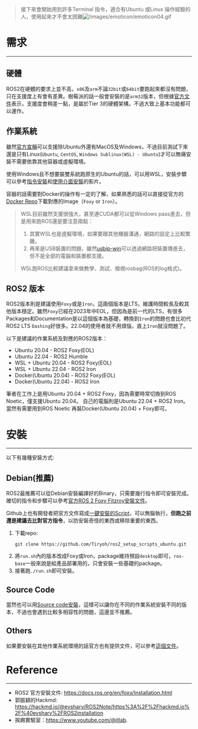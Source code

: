 > 接下來會開始用到許多Terminal 指令，適合有Ubuntu 或Linux 操作經驗的人，使用起來才不會太困難![/images/emoticon/emoticon04.gif](/images/emoticon/emoticon04.gif)
# 需求
-----
## 硬體
ROS2在硬體的要求上並不高，`x86`及`arm`不論`32bit`或`64bit`要跑起來都沒有問題，只在支援度上有會有差異。樹莓派的話一般會安裝的是`arm32`版本，但根據[官方文件](https://www.ros.org/reps/rep-2000.html)表示，支援度會稍差一點，是屬於Tier 3的硬體架構，不過大致上基本功能都可以運作。

## 作業系統

雖然[官方宣稱](https://docs.ros.org/en/foxy/Installation.html#binary-packages)可以支援除Ubuntu外還有MacOS及Windows，不過目前測試下來還是只有Linux(`Ubuntu`, `CentOS`, `Windows Sublinux(WSL) - Ubuntu`)才可以無痛安裝不需要依靠其他容器或虛擬環境。

使用Windows且不想要裝雙系統跑原生的Ubuntu的話，可以用WSL，安裝步驟可以參考[指令安裝](https://www.youtube.com/watch?v=CgkBV-4_lVM)和[使用介面安裝](https://www.youtube.com/watch?v=s62cH0X8M7o)的影片。

容器的話需要對Docker的操作有一定的了解，如果熟悉的話可以直接從官方的[Docker Repo](https://hub.docker.com/r/osrf/ros)下載對應的Image（`Foxy` or `Iron`）。

> WSL目前雖然支援很強大，甚至連CUDA都可以從Windows pass進去，但是用來跑ROS還是要注意兩點：
> 1. 其實WSL也是虛擬環境，如果要跟其他機器溝通，網路的設定上比較繁雜。
> 2. 再來是USB裝置的問題，雖然[usbip-win](https://learn.microsoft.com/zh-tw/windows/wsl/connect-usb)可以透過網路把裝置傳進去，但不是全部的電腦和裝置都支援。
> 
> WSL跑ROS比較建議拿來做教學、測試、檢視rosbag(ROS的log格式)。


## ROS2 版本
ROS2版本則是建議使用`Foxy`或是`Iron`，這兩個版本是LTS，維護時間較長及較其他版本穩定。雖然`Foxy`已經在2023年中EOL，但因為是前一代的LTS，有很多Packages和Documentation是以這個版本為基礎，轉換到`Iron`的問題也會比初代ROS2 LTS `Dashing`好很多。22.04的使用者就不用煩惱，直上`Iron`就沒問題了。

以下是建議的作業系統及對應的ROS2版本：

* Ubuntu 20.04 - ROS2 Foxy(EOL)
* Ubuntu 22.04 - ROS2 Humble
* WSL + Ubuntu 20.04 - ROS2 Foxy(EOL)
* WSL + Ubuntu 22.04 - ROS2 Iron
* Docker(Ubuntu 20.04) - ROS2 Foxy(EOL)
* Docker(Ubuntu 22.04) - ROS2 Iron

筆者在工作上是用Ubuntu 20.04 + ROS2 Foxy，因為需要時常切換到ROS Noetic，僅支援Ubuntu 20.04。
自己的電腦則是Ubuntu 22.04 + ROS2 Iron。當然有需要用到ROS Noetic 再裝Docker(Ubuntu 20.04) + Foxy即可。

# 安裝
-----
以下有幾種安裝方式:

## Debian(推薦)
ROS2最推薦可以從Debian安裝編譯好的Binary，只需要幾行指令即可安裝完成。確切的指令和步驟可以參考[官方ROS 2 Foxy Fitzroy安裝文件](https://docs.ros.org/en/foxy/Installation/Ubuntu-Install-Debians.html)。

Github上也有開發者把官方文件寫成[一鍵安裝的Script](https://github.com/Tiryoh/ros2_setup_scripts_ubuntu)，可以無腦執行，**但跑之前還是建議去比對官方指令**，以防安裝奇怪的東西或移除重要的東西。
1. 下載repo:
    ```
    git clone https://github.com/Tiryoh/ros2_setup_scripts_ubuntu.git
    ```
2. 將`run.sh`內的版本改成Foxy或Iron，package維持預設`desktop`即可，`ros-base`一般來說是給產品部署用的，只會安裝一些基礎的package。
3. 接著跑`./run.sh`即可安裝。

## Source Code
當然也可以用[Source code安裝](https://docs.ros.org/en/foxy/Installation.html#building-from-source)，這樣可以讓你在不同的作業系統安裝不同的版本，不過也會遇到比較多相容性的問題，這邊並不推薦。

## Others
如果要安裝在其他作業系統環境的話官方也有提供文件，可以參考[這個文件](https://docs.ros.org/en/foxy/Installation.html)。

# Reference
-----
* ROS2 官方安裝文件: https://docs.ros.org/en/foxy/Installation.html
* 郭振穎的Hackmd: https://hackmd.io/@evshary/ROS2Note/https%3A%2F%2Fhackmd.io%2F%40evshary%2FROS2installation
* 挨踢實驗室：https://www.youtube.com/@itlab.
